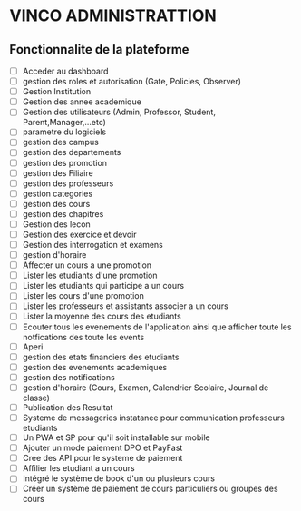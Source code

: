 # VINCO ADMINISTRATTION

## **Fonctionnalite de la plateforme**

- [ ]  Acceder au dashboard
- [ ]  gestion des roles et autorisation (Gate, Policies, Observer)
- [ ]  Gestion Institution
- [ ]  Gestion des annee academique
- [ ]  Gestion des utilisateurs (Admin, Professor, Student, Parent,Manager,...etc)
- [ ]  parametre du logiciels
- [ ]  gestion des campus
- [ ]  gestion des departements
- [ ]  gestion des promotion
- [ ]  gestion des Filiaire
- [ ]  gestion des professeurs
- [ ]  gestion categories
- [ ]  gestion des cours
- [ ]  gestion des chapitres
- [ ]  Gestion des lecon
- [ ]  Gestion des exercice et devoir
- [ ]  Gestion des interrogation et examens
- [ ]  gestion d'horaire
- [ ]  Affecter un cours a une promotion
- [ ]  Lister les etudiants d'une promotion
- [ ]  Lister les etudiants qui participe a un cours
- [ ]  Lister les cours d'une promotion
- [ ]  Lister les professeurs et assistants associer a un cours
- [ ]  Lister la moyenne des cours des etudiants
- [ ]  Ecouter tous les evenements de l'application ainsi que afficher toute les notfications des toute les events
- [ ]  Aperi
- [ ]  gestion des etats financiers des etudiants
- [ ]  gestion des evenements academiques
- [ ]  gestion des notifications
- [ ]  gestion d'horaire (Cours, Examen, Calendrier Scolaire, Journal de classe)
- [ ]  Publication des Resultat
- [ ]  Systeme de messageries instatanee pour communication professeurs etudiants
- [ ]  Un PWA et SP pour qu'il soit installable sur mobile
- [ ]  Ajouter un mode paiement DPO et PayFast
- [ ]  Cree des API pour le systeme de paiement 
- [ ]  Affilier les etudiant a un cours
- [ ]  Intégré le système de book d'un ou plusieurs cours
- [ ]  Créer un système de paiement de cours particuliers ou groupes des cours
